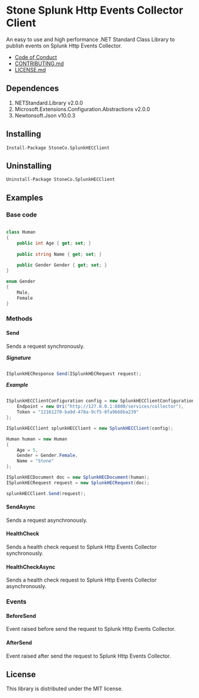 # Stone Splunk Http Events Collector Client

An easy to use and high performance .NET Standard Class Library to publish events on Splunk Http Events Collector.

* [Code of Conduct](codeOfConduct/README.md)
* [CONTRIBUTING.md](contributing/README.md)
* [LICENSE.md](license/README.md)

## Dependences
1. NETStandard.Library v2.0.0
2. Microsoft.Extensions.Configuration.Abstractions v2.0.0
3. Newtonsoft.Json v10.0.3

## Installing

```
Install-Package StoneCo.SplunkHECClient
```

## Uninstalling

```
Uninstall-Package StoneCo.SplunkHECClient
```

## Examples

### Base code

```C#

class Human
{
	public int Age { get; set; }
	
	public string Name { get; set; }
	
	public Gender Gender { get; set; }
}

enum Gender
{
	Male,
	Female
}

```

### Methods


#### Send
Sends a request synchronously.

***Signature***

```C#

ISplunkHECResponse Send(ISplunkHECRequest request);

```

***Example***

```C#

ISplunkHECClientConfiguration config = new SplunkHECClientConfiguration {
    Endpoint = new Uri("http://127.0.0.1:8800/services/collector"),
    Token = "12161270-ba9d-478a-9cf5-8fa9b68ba239"                
};

ISplunkHECClient splunkHECClient = new SplunkHECClient(config);

Human human = new Human
{
    Age = 5,
    Gender = Gender.Female,
    Name = "Stone"
};

ISplunkHECDocument doc = new SplunkHECDocument(human);
ISplunkHECRequest request = new SplunkHECRequest(doc);

splunkHECClient.Send(request);

```


#### SendAsync
Sends a request asynchronously.


#### HealthCheck
Sends a health check request to Splunk Http Events Collector synchronously.

#### HealthCheckAsync
Sends a health check request to Splunk Http Events Collector asynchronously.


### Events

#### BeforeSend
Event raised before send the request to Splunk Http Events Collector.

#### AfterSend
Event raised after send the request to Splunk Http Events Collector.


## License
This library is distributed under the MIT license.